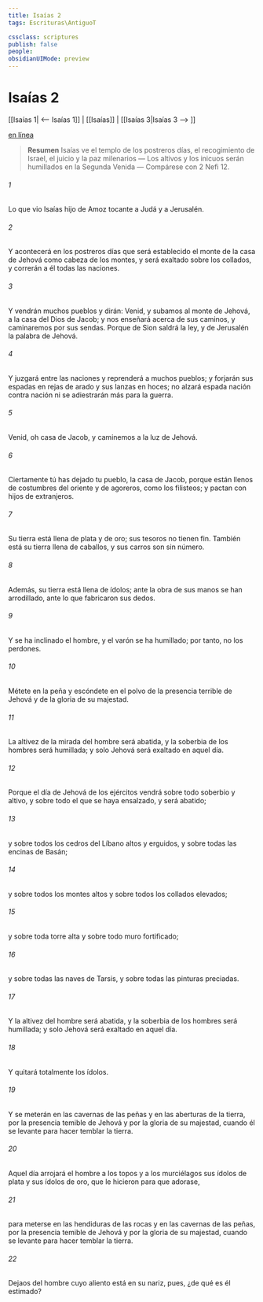 ```yaml
---
title: Isaías 2
tags: Escrituras\AntiguoT

cssclass: scriptures
publish: false
people:
obsidianUIMode: preview
---
```


# Isaías 2
[[Isaías 1| <-- Isaías 1]] | [[Isaías]] | [[Isaías 3|Isaías 3 --> ]]

[en línea](https://churchofjesuschrist.org/study/scriptures/ot/isa/2?lang=spa)

> __Resumen__
Isaías ve el templo de los postreros días, el recogimiento de Israel, el juicio y la paz milenarios — Los altivos y los inicuos serán humillados en la Segunda Venida — Compárese con 2 Nefi 12.

###### 1 
Lo que vio Isaías hijo de Amoz tocante a Judá y a Jerusalén.

###### 2 
Y acontecerá en los postreros días que será establecido el monte de la casa de Jehová como cabeza de los montes, y será exaltado sobre los collados, y correrán a él todas las naciones.

###### 3 
Y vendrán muchos pueblos y dirán: Venid, y subamos al monte de Jehová, a la casa del Dios de Jacob; y nos enseñará acerca de sus caminos, y caminaremos por sus sendas. Porque de Sion saldrá la ley, y de Jerusalén la palabra de Jehová.

###### 4 
Y juzgará entre las naciones y reprenderá a muchos pueblos; y forjarán sus espadas en rejas de arado y sus lanzas en hoces; no alzará espada nación contra nación ni se adiestrarán más para la guerra.

###### 5 
Venid, oh casa de Jacob, y caminemos a la luz de Jehová.

###### 6 
Ciertamente tú has dejado tu pueblo, la casa de Jacob, porque están llenos de costumbres del oriente y de agoreros, como los filisteos; y pactan con hijos de extranjeros.

###### 7 
Su tierra está llena de plata y de oro; sus tesoros no tienen fin. También está su tierra llena de caballos, y sus carros son sin número.

###### 8 
Además, su tierra está llena de ídolos; ante la obra de sus manos se han arrodillado, ante lo que fabricaron sus dedos.

###### 9 
Y se ha inclinado el hombre, y el varón se ha humillado; por tanto, no los perdones.

###### 10 
Métete en la peña y escóndete en el polvo de la presencia terrible de Jehová y de la gloria de su majestad.

###### 11 
La altivez de la mirada del hombre será abatida, y la soberbia de los hombres será humillada; y solo Jehová será exaltado en aquel día.

###### 12 
Porque el día de Jehová de los ejércitos vendrá sobre todo soberbio y altivo, y sobre todo el que se haya ensalzado, y será abatido;

###### 13 
y sobre todos los cedros del Líbano altos y erguidos, y sobre todas las encinas de Basán;

###### 14 
y sobre todos los montes altos y sobre todos los collados elevados;

###### 15 
y sobre toda torre alta y sobre todo muro fortificado;

###### 16 
y sobre todas las naves de Tarsis, y sobre todas las pinturas preciadas.

###### 17 
Y la altivez del hombre será abatida, y la soberbia de los hombres será humillada; y solo Jehová será exaltado en aquel día.

###### 18 
Y quitará totalmente los ídolos.

###### 19 
Y se meterán en las cavernas de las peñas y en las aberturas de la tierra, por la presencia temible de Jehová y por la gloria de su majestad, cuando él se levante para hacer temblar la tierra.

###### 20 
Aquel día arrojará el hombre a los topos y a los murciélagos sus ídolos de plata y sus ídolos de oro, que le hicieron para que adorase,

###### 21 
para meterse en las hendiduras de las rocas y en las cavernas de las peñas, por la presencia temible de Jehová y por la gloria de su majestad, cuando se levante para hacer temblar la tierra.

###### 22 
Dejaos del hombre cuyo aliento está en su nariz, pues, ¿de qué es él estimado?

